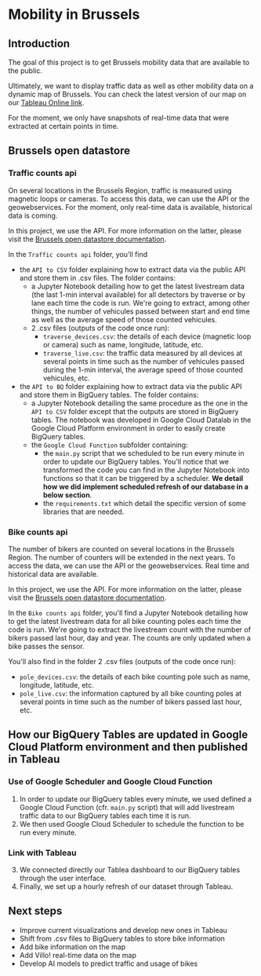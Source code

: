 # Mobility in Brussels

## Introduction
The goal of this project is to get Brussels mobility data that are available to the public.

Ultimately, we want to display traffic data as well as other mobility data on a dynamic map of Brussels. 
You can check the latest version of our map on our [Tableau Online link](https://eu-west-1a.online.tableau.com/t/thimremy/views/TrafficinBrussels/TrafficinBrussels?iframeSizedToWindow=true&:embed=y&:showAppBanner=false&:display_count=no&:showVizHome=no&:origin=viz_share_link).

For the moment, we only have snapshots of real-time data that were extracted at certain points in time.

## Brussels open datastore

### Traffic counts api

On several locations in the Brussels Region, traffic is measured using magnetic loops or cameras. To access this data, we can use the API or the geowebservices. For the moment, only real-time data is available, historical data is coming.

In this project, we use the API. For more information on the latter, please visit the [Brussels open datastore documentation](https://data-mobility.brussels/traffic/api/counts/).

In the `Traffic counts api` folder, you'll find 

- the `API to CSV` folder explaining how to extract data via the public API and store them in .csv files. The folder contains:
    - a Jupyter Notebook detailing how to get the latest livestream data (the last 1-min interval available) for all detectors by   traverse or by lane each time the code is run. We're going to extract, among other things, the number of vehicules passed between start and end time as well as the average speed of those counted vehicules.
    - 2 .csv files (outputs of the code once run):
      - `traverse_devices.csv`: the details of each device (magnetic loop or camera) such as name, longitude, latitude, etc.
      - `traverse_live.csv`: the traffic data measured by all devices at several points in time such as the number of vehicules passed during the 1-min interval, the average speed of those counted vehicules, etc.
- the `API to BQ` folder explaining how to extract data via the public API and store them in BigQuery tables. The folder contains:
    - a Jupyter Notebook detailing the same procedure as the one in the `API to CSV` folder except that the outputs are stored in BigQuery tables. The notebook was developed in Google Cloud Datalab in the Google Cloud Platform environment in order to easily create BigQuery tables.
    - the `Google Cloud Function` subfolder containing: 
      - the `main.py` script that we scheduled to be run every minute in order to update our BigQuery tables. You'll notice that we transformed the code you can find in the Jupyter Notebook into functions so that it can be triggered by a scheduler. __We detail how we did implement scheduled refresh of our database in a below section__.
      - the `requirements.txt` which detail the specific version of some libraries that are needed.
      
### Bike counts api

The number of bikers are counted on several locations in the Brussels Region. The number of counters will be extended in the next years. To access the data, we can use the API or the geowebservices. Real time and historical data are available.

In this project, we use the API. For more information on the latter, please visit the [Brussels open datastore documentation](https://data-mobility.brussels/bike/api/counts/).

In the `Bike counts api` folder, you'll find a Jupyter Notebook detailing how to get the latest livestream data for all bike counting poles each time the code is run. We're going to extract the livestream count with the number of bikers passed last hour, day and year. The counts are only updated when a bike passes the sensor.

You'll also find in the folder 2 .csv files (outputs of the code once run):
- `pole_devices.csv`: the details of each bike counting pole such as name, longitude, latitude, etc.
- `pole_live.csv`: the information captured by all bike counting poles at several points in time such as the number of bikers passed last hour, etc.

## How our BigQuery Tables are updated in Google Cloud Platform environment and then published in Tableau

### Use of Google Scheduler and Google Cloud Function

1. In order to update our BigQuery tables every minute, we used defined a Google Cloud Function (cfr. `main.py` script) that will add livestream traffic data to our BigQuery tables each time  it is run.
2. We then used Google Cloud Scheduler to schedule the function to be run every minute.

### Link with Tableau

3. We connected directly our Tablea dashboard to our BigQuery tables through the user interface.
4. Finally, we set up a hourly refresh of our dataset through Tableau.  

## Next steps

- Improve current visualizations and develop new ones in Tableau
- Shift from .csv files to BigQuery tables to store bike information
- Add bike information on the map
- Add Villo! real-time data on the map
- Develop AI models to predict traffic and usage of bikes
